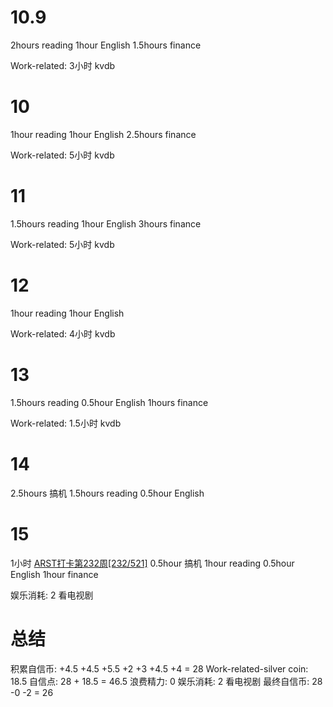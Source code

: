 # 10.9
2hours reading
1hour English
1.5hours finance

Work-related:
3小时 kvdb

# 10
1hour reading
1hour English
2.5hours finance

Work-related:
5小时 kvdb

# 11
1.5hours reading
1hour English
3hours finance

Work-related:
5小时 kvdb

# 12
1hour reading
1hour English

Work-related:
4小时 kvdb

# 13
1.5hours reading
0.5hour English
1hours finance

Work-related:
1.5小时 kvdb

# 14
2.5hours 搞机
1.5hours reading
0.5hour English 

# 15
1小时 [ARST打卡第232周[232/521]](https://www.wolfdan.cn/ARST%E6%89%93%E5%8D%A1%E7%AC%AC232%E5%91%A8-232-521/)
0.5hour 搞机
1hour reading
0.5hour English 
1hour finance

娱乐消耗: 2 看电视剧

# 总结
积累自信币: +4.5 +4.5 +5.5 +2 +3 +4.5 +4 = 28
Work-related-silver coin: 18.5
自信点: 28 + 18.5 = 46.5
浪费精力: 0
娱乐消耗: 2 看电视剧
最终自信币: 28 -0 -2 = 26

